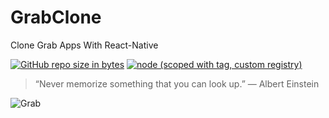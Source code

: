 # GrabClone
Clone Grab Apps With React-Native

[![GitHub repo size in bytes](https://img.shields.io/github/repo-size/badges/shields.svg)](https://github.com/rsmnarts/)
[![node (scoped with tag, custom registry)](https://img.shields.io/node/v/@stdlib/stdlib/latest.svg?registry_uri=https%3A%2F%2Fregistry.npmjs.com)](https://github.com/rsmnarts/GrabClone)

> “Never memorize something that you can look up.” 
> ― Albert Einstein

![Grab](https://www.grab.com/id/wp-content/uploads/sites/9/2018/04/Grab-logo-social.png)